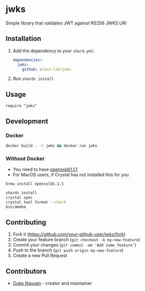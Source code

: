 # jwks

Simple library that validates JWT against RS256 JWKS URI

## Installation

1. Add the dependency to your `shard.yml`:

   ```yaml
   dependencies:
     jwks:
       github: place-lab/jwks
   ```

2. Run `shards install`

## Usage

```crystal
require "jwks"
```

## Development

### Docker

```bash
docker build . -t jwks && docker run jwks
```

### Without Docker

- You need to have openssl@1.1.1
- For MacOS users, if Crystal has not installed this for you
```bash
brew install openssl@1.1.1

shards install
crystal spec
crystal tool format --check
bin/ameba
```

## Contributing

1. Fork it (<https://github.com/your-github-user/jwks/fork>)
2. Create your feature branch (`git checkout -b my-new-feature`)
3. Commit your changes (`git commit -am 'Add some feature'`)
4. Push to the branch (`git push origin my-new-feature`)
5. Create a new Pull Request

## Contributors

- [Duke Nguyen](https://github.com/dukeraphaelng) - creator and maintainer

